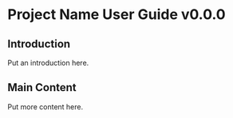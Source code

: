 # Project Name User Guide v0.0.0

## Introduction

Put an introduction here.

## Main Content

Put more content here.
